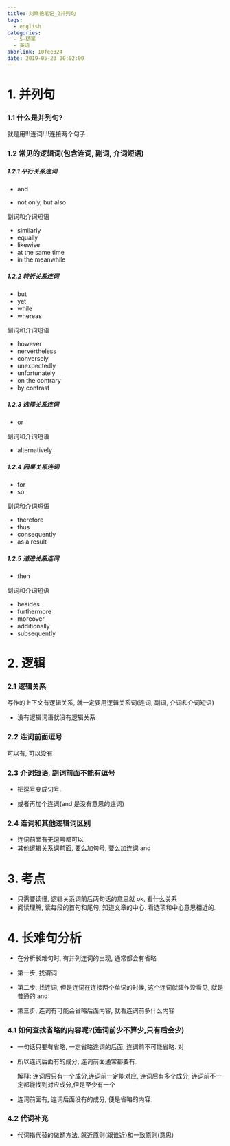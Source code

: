 ```yaml
---
title: 刘晓艳笔记_2并列句
tags:
  - english
categories:
  - 5-随笔
  - 英语
abbrlink: 10fee324
date: 2019-05-23 00:02:00
---
```


# 1. 并列句

### 1.1 什么是并列句?

就是用!!!连词!!!!连接两个句子

<!-- more -->

### 1.2 常见的逻辑词(包含连词, 副词, 介词短语)

##### 1.2.1 平行关系连词

+ and

+ not only, but also

副词和介词短语

+ similarly
+ equally
+ likewise
+ at the same time
+ in the meanwhile

##### 1.2.2 转折关系连词

+ but
+ yet
+ while
+ whereas

副词和介词短语

+ however
+ nervertheless
+ conversely
+ unexpectedly
+ unfortunately
+ on the contrary
+ by contrast

##### 1.2.3 选择关系连词

+ or

副词和介词短语

+ alternatively

##### 1.2.4 因果关系连词

+ for
+ so

副词和介词短语

+ therefore
+ thus
+ consequently
+ as a result

##### 1.2.5 递进关系连词

+ then

副词和介词短语

+ besides
+ furthermore
+ moreover
+ additionally
+ subsequently



# 2. 逻辑

### 2.1 逻辑关系

写作的上下文有逻辑关系, 就一定要用逻辑关系词(连词, 副词, 介词和介词短语)

+ 没有逻辑词语就没有逻辑关系

### 2.2 连词前面逗号

可以有, 可以没有

### 2.3 介词短语, 副词前面不能有逗号

+ 把逗号变成句号.

+ 或者再加个连词(and 是没有意思的连词)

### 2.4 连词和其他逻辑词区别

+ 连词前面有无逗号都可以
+ 其他逻辑关系词前面, 要么加句号, 要么加连词 and



# 3. 考点

+ 只需要读懂, 逻辑关系词前后两句话的意思就 ok, 看什么关系
+ 阅读理解, 读每段的首句和尾句, 知道文章的中心. 看选项和中心意思相近的.



# 4. 长难句分析

+ 在分析长难句时, 有并列连词的出现, 通常都会有省略

+ 第一步, 找谓词

+ 第二步, 找连词, 但是连词在连接两个单词的时候, 这个连词就装作没看见, 就是普通的 and

+ 第三步, 连词有可能会省略后面内容, 就看连词前多什么内容

  

### 4.1 如何查找省略的内容呢?(连词前少不算少,只有后会少)

+ 一句话只要有省略, 一定省略连词的后面, 连词前不可能省略.    对

+ 所以连词后面有的成分, 连词前面通常都要有.  

  解释: 连词后只有一个成分,连词前一定能对应, 连词后有多个成分, 连词前不一定都能找到对应成分,但是至少有一个

+ 连词前面有, 连词后面没有的成分, 便是省略的内容.



### 4.2 代词补充

+ 代词指代替的做题方法, 就近原则(跟谁近)和一致原则(意思)











